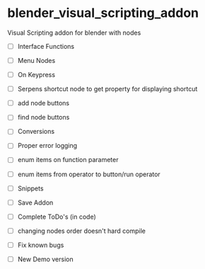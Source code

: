 # blender_visual_scripting_addon
Visual Scripting addon for blender with nodes

- [ ] Interface Functions
- [ ] Menu Nodes

- [ ] On Keypress
- [ ] Serpens shortcut node to get property for displaying shortcut
- [ ] add node buttons
- [ ] find node buttons
- [ ] Conversions
- [ ] Proper error logging
- [ ] enum items on function parameter
- [ ] enum items from operator to button/run operator
- [ ] Snippets
- [ ] Save Addon
- [ ] Complete ToDo's (in code)
- [ ] changing nodes order doesn't hard compile
- [ ] Fix known bugs

- [ ] New Demo version